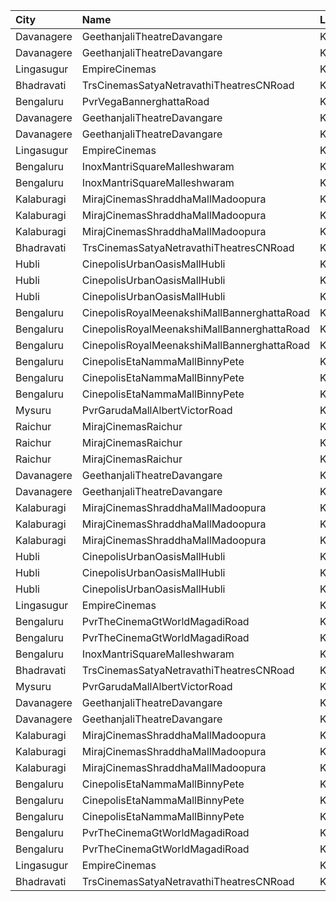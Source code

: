 | City       | Name                                        | Language |  Time | Type        | Price | Capacity | Booked |
| :--------- | :------------------------------------------ | :------- | ----: | :---------- | ----: | -------: | -----: |
| Davanagere | GeethanjaliTheatreDavangare                 | Kannada  | 10:30 | Balcony     |  150₹ |      184 |    100 |
| Davanagere | GeethanjaliTheatreDavangare                 | Kannada  | 10:30 | SecondClass |  100₹ |      198 |    198 |
| Lingasugur | EmpireCinemas                               | Kannada  | 11:00 | FirstClass  |   80₹ |      302 |    202 |
| Bhadravati | TrsCinemasSatyaNetravathiTheatresCNRoad     | Kannada  | 11:30 | GoldClass   |  120₹ |      175 |    114 |
| Bengaluru  | PvrVegaBannerghattaRoad                     | Kannada  | 12:15 | Classic     |  200₹ |      118 |     22 |
| Davanagere | GeethanjaliTheatreDavangare                 | Kannada  | 13:30 | Balcony     |  150₹ |      184 |    100 |
| Davanagere | GeethanjaliTheatreDavangare                 | Kannada  | 13:30 | SecondClass |  100₹ |      198 |    198 |
| Lingasugur | EmpireCinemas                               | Kannada  | 14:00 | FirstClass  |   80₹ |      302 |    202 |
| Bengaluru  | InoxMantriSquareMalleshwaram                | Kannada  | 14:10 | Club        |  180₹ |      241 |      0 |
| Bengaluru  | InoxMantriSquareMalleshwaram                | Kannada  | 14:10 | Royal       |  350₹ |        8 |      0 |
| Kalaburagi | MirajCinemasShraddhaMallMadoopura           | Kannada  | 14:30 | Special     |  160₹ |       80 |      0 |
| Kalaburagi | MirajCinemasShraddhaMallMadoopura           | Kannada  | 14:30 | Executive   |  180₹ |      192 |      1 |
| Kalaburagi | MirajCinemasShraddhaMallMadoopura           | Kannada  | 14:30 | Gold        |  350₹ |       10 |      0 |
| Bhadravati | TrsCinemasSatyaNetravathiTheatresCNRoad     | Kannada  | 14:30 | GoldClass   |  120₹ |      175 |    114 |
| Hubli      | CinepolisUrbanOasisMallHubli                | Kannada  | 15:00 | Normal      |  150₹ |       38 |      0 |
| Hubli      | CinepolisUrbanOasisMallHubli                | Kannada  | 15:00 | Executive   |  150₹ |      103 |     16 |
| Hubli      | CinepolisUrbanOasisMallHubli                | Kannada  | 15:00 | Premium     |  150₹ |       62 |     29 |
| Bengaluru  | CinepolisRoyalMeenakshiMallBannerghattaRoad | Kannada  | 15:30 | Normal      |  120₹ |       24 |      0 |
| Bengaluru  | CinepolisRoyalMeenakshiMallBannerghattaRoad | Kannada  | 15:30 | Executive   |  120₹ |       50 |      5 |
| Bengaluru  | CinepolisRoyalMeenakshiMallBannerghattaRoad | Kannada  | 15:30 | Premium     |  120₹ |       40 |     31 |
| Bengaluru  | CinepolisEtaNammaMallBinnyPete              | Kannada  | 15:35 | Normal      |  160₹ |       10 |      0 |
| Bengaluru  | CinepolisEtaNammaMallBinnyPete              | Kannada  | 15:35 | Executive   |  160₹ |       82 |      0 |
| Bengaluru  | CinepolisEtaNammaMallBinnyPete              | Kannada  | 15:35 | Premium     |  160₹ |       46 |     12 |
| Mysuru     | PvrGarudaMallAlbertVictorRoad               | Kannada  | 15:50 | Classic     |  130₹ |      119 |      7 |
| Raichur    | MirajCinemasRaichur                         | Kannada  | 16:00 | Silver      |  140₹ |       30 |      0 |
| Raichur    | MirajCinemasRaichur                         | Kannada  | 16:00 | Executive   |  160₹ |       90 |      0 |
| Raichur    | MirajCinemasRaichur                         | Kannada  | 16:00 | Gold        |  180₹ |       61 |      0 |
| Davanagere | GeethanjaliTheatreDavangare                 | Kannada  | 16:30 | Balcony     |  150₹ |      184 |    100 |
| Davanagere | GeethanjaliTheatreDavangare                 | Kannada  | 16:30 | SecondClass |  100₹ |      198 |    198 |
| Kalaburagi | MirajCinemasShraddhaMallMadoopura           | Kannada  | 17:15 | Special     |  160₹ |       80 |      0 |
| Kalaburagi | MirajCinemasShraddhaMallMadoopura           | Kannada  | 17:15 | Executive   |  180₹ |      192 |      4 |
| Kalaburagi | MirajCinemasShraddhaMallMadoopura           | Kannada  | 17:15 | Gold        |  350₹ |       10 |      0 |
| Hubli      | CinepolisUrbanOasisMallHubli                | Kannada  | 17:55 | Normal      |  150₹ |       38 |      0 |
| Hubli      | CinepolisUrbanOasisMallHubli                | Kannada  | 17:55 | Executive   |  150₹ |      103 |      0 |
| Hubli      | CinepolisUrbanOasisMallHubli                | Kannada  | 17:55 | Premium     |  150₹ |       62 |     10 |
| Lingasugur | EmpireCinemas                               | Kannada  | 18:00 | FirstClass  |   80₹ |      302 |    202 |
| Bengaluru  | PvrTheCinemaGtWorldMagadiRoad               | Kannada  | 18:10 | Recliner    |  350₹ |       16 |      0 |
| Bengaluru  | PvrTheCinemaGtWorldMagadiRoad               | Kannada  | 18:10 | Classic     |  180₹ |      180 |     13 |
| Bengaluru  | InoxMantriSquareMalleshwaram                | Kannada  | 18:30 | Club        |  230₹ |      196 |      0 |
| Bhadravati | TrsCinemasSatyaNetravathiTheatresCNRoad     | Kannada  | 18:30 | GoldClass   |  120₹ |      175 |    114 |
| Mysuru     | PvrGarudaMallAlbertVictorRoad               | Kannada  | 18:40 | Classic     |  130₹ |      119 |      8 |
| Davanagere | GeethanjaliTheatreDavangare                 | Kannada  | 19:30 | Balcony     |  150₹ |      184 |    100 |
| Davanagere | GeethanjaliTheatreDavangare                 | Kannada  | 19:30 | SecondClass |  100₹ |      198 |    198 |
| Kalaburagi | MirajCinemasShraddhaMallMadoopura           | Kannada  | 20:00 | Special     |  160₹ |       80 |      0 |
| Kalaburagi | MirajCinemasShraddhaMallMadoopura           | Kannada  | 20:00 | Executive   |  180₹ |      192 |      0 |
| Kalaburagi | MirajCinemasShraddhaMallMadoopura           | Kannada  | 20:00 | Gold        |  350₹ |       10 |      0 |
| Bengaluru  | CinepolisEtaNammaMallBinnyPete              | Kannada  | 20:45 | Normal      |  180₹ |       10 |      0 |
| Bengaluru  | CinepolisEtaNammaMallBinnyPete              | Kannada  | 20:45 | Executive   |  180₹ |       82 |      2 |
| Bengaluru  | CinepolisEtaNammaMallBinnyPete              | Kannada  | 20:45 | Premium     |  180₹ |       46 |      7 |
| Bengaluru  | PvrTheCinemaGtWorldMagadiRoad               | Kannada  | 21:00 | Recliner    |  370₹ |       14 |      0 |
| Bengaluru  | PvrTheCinemaGtWorldMagadiRoad               | Kannada  | 21:00 | Classic     |  200₹ |      179 |      6 |
| Lingasugur | EmpireCinemas                               | Kannada  | 21:00 | FirstClass  |   80₹ |      302 |    202 |
| Bhadravati | TrsCinemasSatyaNetravathiTheatresCNRoad     | Kannada  | 21:30 | GoldClass   |  120₹ |      175 |    114 |